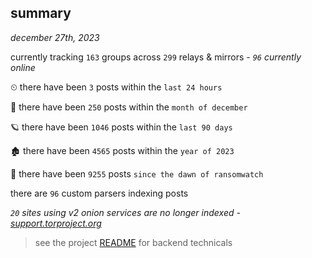 
## summary
_december 27th, 2023_

currently tracking `163` groups across `299` relays & mirrors - _`96` currently online_

⏲ there have been `3` posts within the `last 24 hours`

🦈 there have been `250` posts within the `month of december`

🪐 there have been `1046` posts within the `last 90 days`

🏚 there have been `4565` posts within the `year of 2023`

🦕 there have been `9255` posts `since the dawn of ransomwatch`

there are `96` custom parsers indexing posts

_`20` sites using v2 onion services are no longer indexed - [support.torproject.org](https://support.torproject.org/onionservices/v2-deprecation/)_

> see the project [README](https://github.com/joshhighet/ransomwatch#ransomwatch--) for backend technicals

